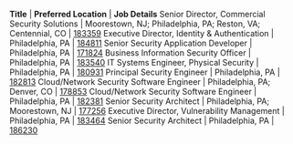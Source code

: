 **Title** | **Preferred Location** | **Job Details**
Senior Director, Commercial Security Solutions | Moorestown, NJ; Philadelphia, PA; Reston, VA; Centennial, CO | [183359](https://jobs.comcast.com/job-183359-sr-director-commercial-security-solutions-in-moorestown-nj-telecommunications)
Executive Director, Identity & Authentication | Philadelphia, PA | [184811](https://jobs.comcast.com/job-184811-exec-director-identity-authentication-in-philadelphia-pa-telecommunications)
Senior Security Application Developer | Philadelphia, PA | [171824](https://jobs.comcast.com/job-171824-sr-security-application-developer-in-philadelphia-pa-technology-it)
Business Information Security Officer | Philadelphia, PA | [183540](https://jobs.comcast.com/job-183540-manager-2-business-security-officer-in-philadelphia-pa-telecommunications)
IT Systems Engineer, Physical Security | Philadelphia, PA | [180931](https://jobs.comcast.com/job-180931-it-systems-engineer-physical-security-in-philadelphia-pa-technology-network-engineering)
Principal Security Engineer | Philadelphia, PA | [182813](https://jobs.comcast.com/job-182813-principal-security-engineer-in-philadelphia-pa-telecommunications)
Cloud/Network Security Software Engineer | Philadelphia, PA; Denver, CO | [178853](https://jobs.comcast.com/job-178853-cloudnetwork-security-software-engineer-in-philadelphia-pa-technology-it)
Cloud/Network Security Software Engineer | Philadelphia, PA | [182381](https://jobs.comcast.com/job-182381-cloudnetwork-security-software-engineer-in-philadelphia-pa-technology-software-engineering)
Senior Security Architect | Philadelphia, PA; Moorestown, NJ | [177256](https://jobs.comcast.com/job-177256-senior-security-architect-in-philadelphia-pa-technology-it)
Executive Director, Vulnerability Management | Philadelphia, PA | [183464](https://jobs.comcast.com/job-183464-executive-director-vulnerability-management-in-philadelphia-pa-telecommunications)
Senior Security Architect | Philadelphia, PA | [186230](https://jobs.comcast.com/job-186230-senior-security-architect-in-philadelphia-pa-technology-it)
